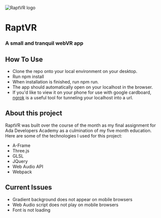 ![RaptVR logo](https://cdn.rawgit.com/acgillette/rapt/e863713c/src/drawing.svg)
# RaptVR
### A small and tranquil webVR app

## How To Use
* Clone the repo onto your local environment on your desktop.
* Run npm install
* When installation is finished, run npm run.
* The app should automatically open on your localhost in the browser.
* If you'd like to view it on your phone for use with google cardboard, [ngrok](https://ngrok.com/) is a useful tool for tunneling your localhost into a url.

## About this project

RaptVR was built over the course of the month as my final assignment for Ada Developers Academy as a culmination of my five month education. Here are some of the technologies I used for this project:

* A-Frame
* Three.js
* GLSL
* JQuery
* Web Audio API
* Webpack

## Current Issues
* Gradient background does not appear on mobile browsers
* Web Audio script does not play on mobile browsers
* Font is not loading

